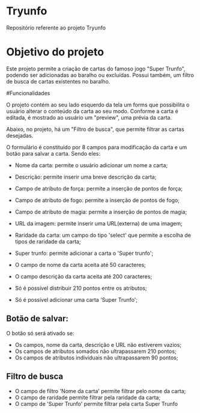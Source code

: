 # Tryunfo
Repositório referente ao projeto Tryunfo

# Objetivo do projeto
Este projeto permite a criação de cartas do famoso jogo "Super Trunfo", podendo ser adicionadas ao baralho ou excluídas. Possui também, um filtro de busca de cartas existentes no baralho.

#Funcionalidades

O projeto contém ao seu lado esquerdo da tela um forms que possibilita o usuário alterar o conteúdo da carta ao seu modo. Conforme a carta é editada, é mostrado ao usuário um "preview", uma prévia da carta.

Abaixo, no projeto, há um "Filtro de busca", que permite filtrar as cartas desejadas.

O formulário é constituído por 8 campos para modificação da carta e um botão para salvar a carta. Sendo eles: 
- Nome da carta: permite o usuário adicionar um nome a carta;
- Descrição: permite inserir uma breve descrição da carta;
- Campo de atributo de força: permite a inserção de pontos de força;
- Campo de atributo de fogo: permite a inserção de pontos de fogo;
- Campo de atributo de magia: permite a inserção de pontos de magia;
- URL da imagem: permite inserir uma URL(externa) de uma imagem;
- Raridade da carta: um campo do tipo 'select' que permite a escolha de tipos de raridade da carta;
- Super trunfo: permite adicionar a carta o 'Super trunfo';

- O campo de nome da carta aceita até 50 caracteres;
- O campo descrição da carta aceita até 200 caracteres;
- Só é possível distribuir 210 pontos entre os atributos;
- Só é possível adicionar uma carta 'Super Trunfo';

## Botão de salvar:
O botão só será ativado se:

- Os campos, nome da carta, descrição e URL não estiverem vazios;
- Os campos de atributos somados não ultrapassarem 210 pontos;
- Os campos de atributos individuais não ultrapassarem 90 pontos;

## Filtro de busca

- O campo de filtro 'Nome da carta' permite filtrar pelo nome da carta;
- O campo de raridade permite filtrar pela raridade da carta;
- O campo de 'Super Trunfo' permite filtrar pela carta Super Trunfo


